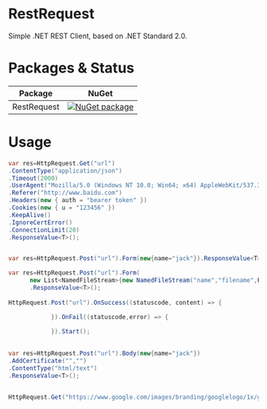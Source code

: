 # RestRequest
Simple .NET REST Client, based on .NET Standard 2.0.

# Packages & Status
Package | NuGet
--------|------
RestRequest|[![NuGet package](https://buildstats.info/nuget/RestRequest)](https://www.nuget.org/packages/RestRequest)

# Usage
```csharp
var res=HttpRequest.Get("url")
.ContentType("application/json")
.Timeout(2000)
.UserAgent("Mozilla/5.0 (Windows NT 10.0; Win64; x64) AppleWebKit/537.36 (KHTML, like Gecko) Chrome/70.0.3538.77 Safari/537.36")
.Referer("http://www.baidu.com")
.Headers(new { auth = "bearer token" })
.Cookies(new { u = "123456" })
.KeepAlive()
.IgnoreCertError()
.ConnectionLimit(20)
.ResponseValue<T>();


var res=HttpRequest.Post("url").Form(new{name="jack"}).ResponseValue<T>();

var res=HttpRequest.Post("url").Form(
      new List<NamedFileStream>{new NamedFileStream("name","filename",FileStream)}, new{name="jack"})
      .ResponseValue<T>();
      
HttpRequest.Post("url").OnSuccess((statuscode, content) => {

			}).OnFail((statuscode,error) => {

			}).Start();
			
			
var res=HttpRequest.Post("url").Body(new{name="jack"})
.AddCertificate("","")
.ContentType("html/text")
.ResponseValue<T>();


HttpRequest.Get("https://www.google.com/images/branding/googlelogo/1x/googlelogo_color_272x92dp.png").Download("/download/logo.png");
```

